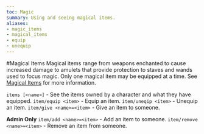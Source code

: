```yaml
---
toc: Magic
summary: Using and seeing magical items.
aliases:
- magic_items
- magical_items
- equip
- unequip
---
```

#Magical Items
Magical items range from weapons enchanted to cause increased damage to amulets that provide protection to staves and wands used to focus magic. Only one magical item may be equipped at a time. See [Magical Items](/wiki/magical_items) for more information.

`items [<name>]` - See the items owned by a character and what they have equipped.
`item/equip <item>` - Equip an item.
`item/uneqip <item>` - Unequip an item.
`item/give <name>=<item>` - Give an item to someone.

**Admin Only**
`item/add <name>=<item>` - Add an item to someone.
`item/remove <name>=<item>` - Remove an item from someone.
